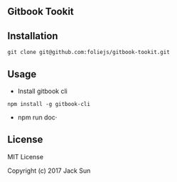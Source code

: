 ## Gitbook Tookit

## Installation

```
git clone git@github.com:foliejs/gitbook-tookit.git
```

## Usage
* Install gitbook cli
```
npm install -g gitbook-cli 
```
* npm run doc·



## License

MIT License

Copyright (c) 2017 Jack Sun
